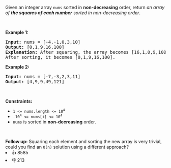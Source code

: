 <p>Given an integer array <code>nums</code> sorted in <strong>non-decreasing</strong> order, return <em>an array of <strong>the squares of each number</strong> sorted in non-decreasing order</em>.</p>

<p>&nbsp;</p> 
<p><strong class="example">Example 1:</strong></p>

<pre>
<strong>Input:</strong> nums = [-4,-1,0,3,10]
<strong>Output:</strong> [0,1,9,16,100]
<strong>Explanation:</strong> After squaring, the array becomes [16,1,0,9,100].
After sorting, it becomes [0,1,9,16,100].
</pre>

<p><strong class="example">Example 2:</strong></p>

<pre>
<strong>Input:</strong> nums = [-7,-3,2,3,11]
<strong>Output:</strong> [4,9,9,49,121]
</pre>

<p>&nbsp;</p> 
<p><strong>Constraints:</strong></p>

<ul> 
 <li><code><span>1 &lt;= nums.length &lt;= </span>10<sup>4</sup></code></li> 
 <li><code>-10<sup>4</sup> &lt;= nums[i] &lt;= 10<sup>4</sup></code></li> 
 <li><code>nums</code> is sorted in <strong>non-decreasing</strong> order.</li> 
</ul>

<p>&nbsp;</p> 
<strong>Follow up:</strong> Squaring each element and sorting the new array is very trivial, could you find an 
<code>O(n)</code> solution using a different approach?

<div><li>👍 8585</li><li>👎 213</li></div>